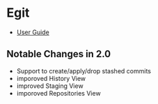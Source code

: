 # Egit #

- [User Guide](http://wiki.eclipse.org/EGit/User_Guide)

## Notable Changes in 2.0 ##

- Support to create/apply/drop stashed commits
- imporoved History View
- improved Staging View
- imporoved Repositories View